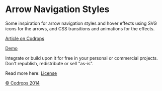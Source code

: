 Arrow Navigation Styles
=========

Some inspiration for arrow navigation styles and hover effects using SVG icons for the arrows, and CSS transitions and animations for the effects. 

[Article on Codrops](http://tympanus.net/codrops/?p=19164)

[Demo](http://tympanus.net/Development/ArrowNavigationStyles/)

Integrate or build upon it for free in your personal or commercial projects. Don't republish, redistribute or sell "as-is". 

Read more here: [License](http://tympanus.net/codrops/licensing/)


[© Codrops 2014](http://www.codrops.com)